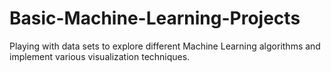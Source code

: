 # Basic-Machine-Learning-Projects
Playing with data sets to explore different Machine Learning algorithms and implement various visualization techniques.
